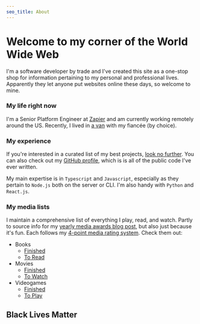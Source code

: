 ```yaml
---
seo_title: About
---
```


# Welcome to my corner of the World Wide Web

I'm a software developer by trade and I've created this site as a one-stop shop for information pertaining to my personal and professional lives. Apparently they let anyone put websites online these days, so welcome to mine.

### My life right now

I'm a Senior Platform Engineer at [Zapier](https://zapier.com) and am currently working remotely around the US. Recently, I lived in [a van](https://instagram.com/serenitythevan) with my fiancée (by choice).

### My experience

If you're interested in a curated list of my best projects, [look no further](/projects). You can also check out my [GitHub profile](https://github.com/xavdid), which is is all of the public code I've ever written.

My main expertise is in `Typescript` and `Javascript`, especially as they pertain to `Node.js` both on the server or CLI. I'm also handy with `Python` and `React.js`.

### My media lists

I maintain a comprehensive list of everything I play, read, and watch. Partly to source info for my [yearly media awards blog post](/blog/post/my-favorite-media-of-the-year-2019-edition/), but also just because it's fun. Each follows my [4-point media rating system](http://localhost:1234/blog/post/on-the-rating-of-media/). Check them out:

- Books
  - [Finished](https://airtable.com/shr4iBau1Ewwu5kxB)
  - [To Read](https://airtable.com/shrzRTbsZiBhVeugG)
- Movies
  - [Finished](https://airtable.com/shrvzcS9igOXIJwPb)
  - [To Watch](https://airtable.com/shrqygVZ287Gh2Y09)
- Videogames
  - [Finished](https://airtable.com/shrmtcuqU0Y2hSX3G)
  - [To Play](https://airtable.com/shrULan0u3rkmaniG)

## Black Lives Matter
